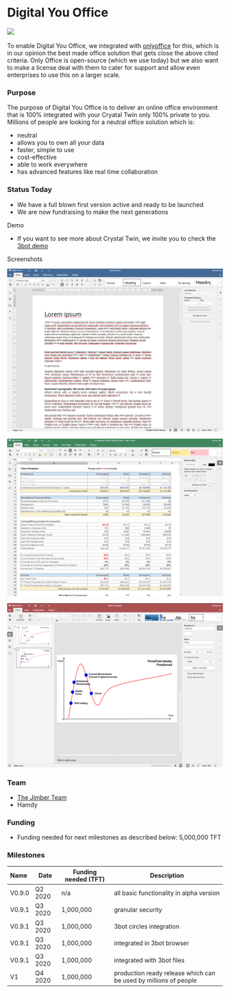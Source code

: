 # Digital You Office

![](3botdemo_slides.png)

To enable Digital You Office, we integrated with [onlyoffice](https://www.onlyoffice.com/) for this, which is in our opinion the best made office solution that gets close the above cited criteria. Only Office is open-source (which we use today) but we also want to make a license deal with them to cater for support and allow even enterprises to use this on a larger scale. 

### Purpose

The purpose of Digital You Office is to deliver an online office environment that is 100% integrated with your Cryatal Twin only 100% private to you. Millions of people are looking for a neutral office solution which is:
- neutral 
- allows you to own all your data
- faster, simple to use
- cost-effective
- able to work everywhere
- has advanced features like real time collaboration

### Status Today

- We have a full blown first version active and ready to be launched
- We are now fundraising to make the next generations


Demo

- If you want to see more about Crystal Twin, we invite you to check the [3bot demo](3botdemo.md)

Screenshots

![](./img/docs.png)

![](./img/spreadsheet.png)

![](./img/slides.png)

### Team

- [The Jimber Team](https://www.jimber.org/securityBroker.html)
- Hamdy

### Funding

- Funding needed for next milestones as described below: 5,000,000 TFT

### Milestones

| Name         | Date   | Funding needed (TFT) | Description |
|:-------------|--------|--------|-------------|
| V0.9.0 | Q2 2020 |  n/a | all basic functionality in alpha version |
| V0.9.1 | Q3 2020 |  1,000,000 | granular security |
| V0.9.1 | Q3 2020 |  1,000,000  | 3bot circles integration  | 
| V0.9.1 | Q3 2020 |  1,000,000  | integrated in 3bot browser |
| V0.9.1 | Q3 2020 |  1,000,000  | integrated with 3bot files |
| V1 | Q4 2020 |  1,000,000 | production ready release which can be used by millions of people|